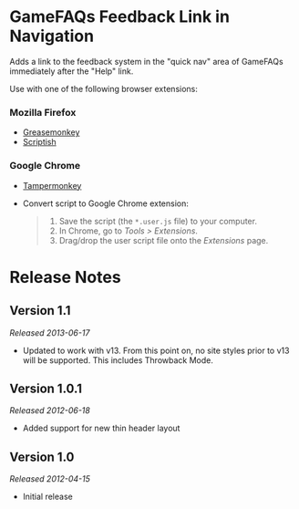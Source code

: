 GameFAQs Feedback Link in Navigation
======================================
Adds a link to the feedback system in the "quick nav" area of GameFAQs immediately after the "Help" link.

Use with one of the following browser extensions:

### Mozilla Firefox ###
*	[Greasemonkey](https://addons.mozilla.org/en-US/firefox/addon/greasemonkey/)
*	[Scriptish](https://addons.mozilla.org/en-US/firefox/addon/scriptish/)

### Google Chrome ###
*	[Tampermonkey](https://chrome.google.com/webstore/detail/tampermonkey/dhdgffkkebhmkfjojejmpbldmpobfkfo)
*	Convert script to Google Chrome extension:

	>1. Save the script (the `*.user.js` file) to your computer.
	>2. In Chrome, go to _Tools > Extensions_.
	>3. Drag/drop the user script file onto the _Extensions_ page.

Release Notes
=============

Version 1.1
-----------
_Released 2013-06-17_

*	Updated to work with v13. From this point on, no site styles prior to v13 will be supported. This includes Throwback Mode.

Version 1.0.1
-------------
_Released 2012-06-18_

*	Added support for new thin header layout

Version 1.0
-----------
_Released 2012-04-15_

*	Initial release